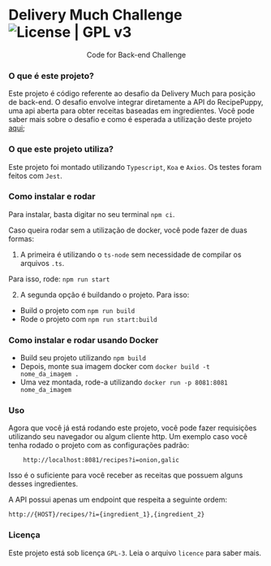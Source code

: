 # Delivery Much Challenge ![License | GPL v3](https://img.shields.io/badge/License-GPLv3-blue.svg)

<div align="center">Code for Back-end Challenge</div>

### O que é este projeto?

Este projeto é código referente ao desafio da Delivery Much para posição de back-end. O desafio envolve integrar diretamente a API do RecipePuppy, uma api aberta para obter receitas baseadas em ingredientes. Você pode saber mais sobre o desafio e como é esperada a utilização deste projeto [aqui](https://github.com/delivery-much/challenge);

### O que este projeto utiliza?

Este projeto foi montado utilizando `Typescript`, `Koa` e `Axios`. Os testes foram feitos com `Jest`.

### Como instalar e rodar

Para instalar, basta digitar no seu terminal `npm ci`.

Caso queira rodar sem a utilização de docker, você pode fazer de duas formas:

1. A primeira é utilizando o `ts-node` sem necessidade de compilar os arquivos `.ts`.

Para isso, rode:
    `npm run start`

2. A segunda opção é buildando o projeto. Para isso:
    
- Build o projeto com `npm run build`
- Rode o projeto com `npm run start:build`

### Como instalar e rodar usando Docker

- Build seu projeto utilizando `npm build`
- Depois, monte sua imagem docker com `docker build -t nome_da_imagem .`
- Uma vez montada, rode-a utilizando `docker run -p 8081:8081 nome_da_imagem`

### Uso

Agora que você já está rodando este projeto, você pode fazer requisições utilizando seu navegador ou algum cliente http. Um exemplo caso você tenha rodado o projeto com as configurações padrão:

```
    http://localhost:8081/recipes?i=onion,galic
```

Isso é o suficiente para você receber as receitas que possuem alguns desses ingredientes.

A API possui apenas um endpoint que respeita a seguinte ordem:

`http://{HOST}/recipes/?i={ingredient_1},{ingredient_2}`

### Licença

Este projeto está sob licença `GPL-3`. Leia o arquivo `licence` para saber mais.